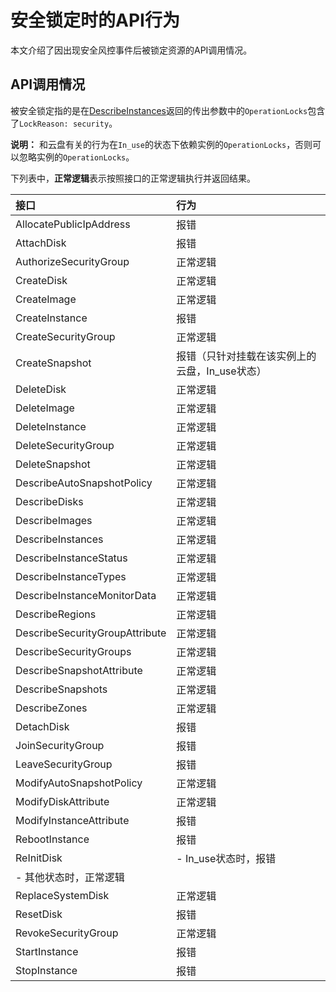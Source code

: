 # 安全锁定时的API行为

本文介绍了因出现安全风控事件后被锁定资源的API调用情况。

## API调用情况

被安全锁定指的是在[DescribeInstances](/intl.zh-CN/API参考/实例/DescribeInstances.md)返回的传出参数中的`OperationLocks`包含了`LockReason: security`。

**说明：** 和云盘有关的行为在`In_use`的状态下依赖实例的`OperationLocks`，否则可以忽略实例的`OperationLocks`。

下列表中，**正常逻辑**表示按照接口的正常逻辑执行并返回结果。

|接口|行为|
|:-|:-|
|AllocatePublicIpAddress|报错|
|AttachDisk|报错|
|AuthorizeSecurityGroup|正常逻辑|
|CreateDisk|正常逻辑|
|CreateImage|正常逻辑|
|CreateInstance|报错|
|CreateSecurityGroup|正常逻辑|
|CreateSnapshot|报错（只针对挂载在该实例上的云盘，In\_use状态）|
|DeleteDisk|正常逻辑|
|DeleteImage|正常逻辑|
|DeleteInstance|正常逻辑|
|DeleteSecurityGroup|正常逻辑|
|DeleteSnapshot|正常逻辑|
|DescribeAutoSnapshotPolicy|正常逻辑|
|DescribeDisks|正常逻辑|
|DescribeImages|正常逻辑|
|DescribeInstances|正常逻辑|
|DescribeInstanceStatus|正常逻辑|
|DescribeInstanceTypes|正常逻辑|
|DescribeInstanceMonitorData|正常逻辑|
|DescribeRegions|正常逻辑|
|DescribeSecurityGroupAttribute|正常逻辑|
|DescribeSecurityGroups|正常逻辑|
|DescribeSnapshotAttribute|正常逻辑|
|DescribeSnapshots|正常逻辑|
|DescribeZones|正常逻辑|
|DetachDisk|报错|
|JoinSecurityGroup|报错|
|LeaveSecurityGroup|报错|
|ModifyAutoSnapshotPolicy|正常逻辑|
|ModifyDiskAttribute|正常逻辑|
|ModifyInstanceAttribute|报错|
|RebootInstance|报错|
|ReInitDisk|-   In\_use状态时，报错
-   其他状态时，正常逻辑 |
|ReplaceSystemDisk|正常逻辑|
|ResetDisk|报错|
|RevokeSecurityGroup|正常逻辑|
|StartInstance|报错|
|StopInstance|报错|

